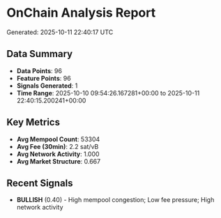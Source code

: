 # OnChain Analysis Report
Generated: 2025-10-11 22:40:17 UTC

## Data Summary
- **Data Points**: 96
- **Feature Points**: 96
- **Signals Generated**: 1
- **Time Range**: 2025-10-10 09:54:26.167281+00:00 to 2025-10-11 22:40:15.200241+00:00

## Key Metrics
- **Avg Mempool Count**: 53304
- **Avg Fee (30min)**: 2.2 sat/vB
- **Avg Network Activity**: 1.000
- **Avg Market Structure**: 0.667

## Recent Signals
- **BULLISH** (0.40) - High mempool congestion; Low fee pressure; High network activity
